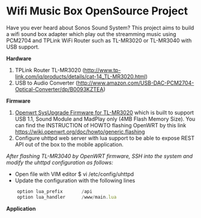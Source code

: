 # Wifi Music Box OpenSource Project
Have you ever heard about Sonos Sound System? This project aims to build a wifi sound box adapter which play out the streamming music using PCM2704 and TPLink WiFi Router such as TL-MR3020 or TL-MR3040 with USB support.

**Hardware**

1. TPLink Router TL-MR3020 (http://www.tp-link.com/iq/products/details/cat-14_TL-MR3020.html)
2. USB to Audio Converter (http://www.amazon.com/USB-DAC-PCM2704-Optical-Converter/dp/B0093KZTEA)

**Firmware**

1. [Openwrt SysUpgrade Firmware for TL-MR3020](https://github.com/cuongquay/project-wifi-music-box/blob/master/openwrt/firmware/openwrt-ar71xx-generic-tl-mr3020-v1-squashfs-sysupgrade.bin) which is built to support USB 1.1, Sound Module and MadPlay only (4MB Flash Memory Size). You can find the INSTRUCTION of HOWTO flashing OpenWRT by this link https://wiki.openwrt.org/doc/howto/generic.flashing
2. Configure uhttpd web server with lua support to be able to expose REST API out of the box to the mobile application.

*After flashing TL-MR3040 by OpenWRT firmware, SSH into the system and modify the uhttpd configuration as follows:*

- Open file with VIM editor $ vi /etc/config/uhttpd
- Update the configuration with the following lines
 
```javascript
	option lua_prefix       /api
	option lua_handler      /www/main.lua
```    

**Application**
 

